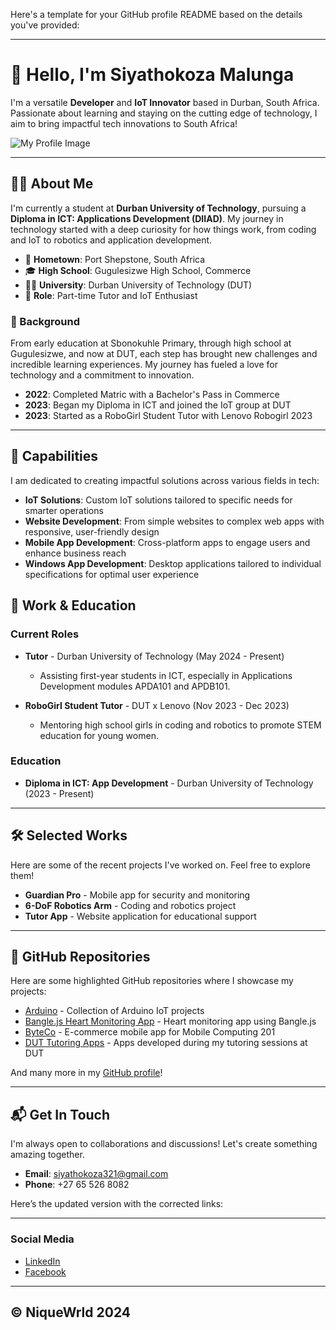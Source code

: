 Here's a template for your GitHub profile README based on the details you've provided:

---

# 👋 Hello, I'm Siyathokoza Malunga

I'm a versatile **Developer** and **IoT Innovator** based in Durban, South Africa. Passionate about learning and staying on the cutting edge of technology, I aim to bring impactful tech innovations to South Africa!

![My Profile Image](https://niquewrld.github.io/Portfolio/images/hero-pic.png)

---

## 👨‍💻 About Me

I'm currently a student at **Durban University of Technology**, pursuing a **Diploma in ICT: Applications Development (DIIAD)**. My journey in technology started with a deep curiosity for how things work, from coding and IoT to robotics and application development.

- 🏡 **Hometown**: Port Shepstone, South Africa
- 🎓 **High School**: Gugulesizwe High School, Commerce
- 🧑‍🏫 **University**: Durban University of Technology (DUT)
- 🔧 **Role**: Part-time Tutor and IoT Enthusiast

### 🌟 Background

From early education at Sbonokuhle Primary, through high school at Gugulesizwe, and now at DUT, each step has brought new challenges and incredible learning experiences. My journey has fueled a love for technology and a commitment to innovation.

- **2022**: Completed Matric with a Bachelor's Pass in Commerce
- **2023**: Began my Diploma in ICT and joined the IoT group at DUT
- **2023**: Started as a RoboGirl Student Tutor with Lenovo Robogirl 2023

---

## 🚀 Capabilities

I am dedicated to creating impactful solutions across various fields in tech:

- **IoT Solutions**: Custom IoT solutions tailored to specific needs for smarter operations
- **Website Development**: From simple websites to complex web apps with responsive, user-friendly design
- **Mobile App Development**: Cross-platform apps to engage users and enhance business reach
- **Windows App Development**: Desktop applications tailored to individual specifications for optimal user experience

## 📂 Work & Education

### Current Roles

- **Tutor** - Durban University of Technology (May 2024 - Present)
  - Assisting first-year students in ICT, especially in Applications Development modules APDA101 and APDB101.

- **RoboGirl Student Tutor** - DUT x Lenovo (Nov 2023 - Dec 2023)
  - Mentoring high school girls in coding and robotics to promote STEM education for young women.

### Education

- **Diploma in ICT: App Development** - Durban University of Technology (2023 - Present)

---

## 🛠 Selected Works

Here are some of the recent projects I've worked on. Feel free to explore them!

- **Guardian Pro** - Mobile app for security and monitoring
- **6-DoF Robotics Arm** - Coding and robotics project
- **Tutor App** - Website application for educational support

---

## 📂 GitHub Repositories

Here are some highlighted GitHub repositories where I showcase my projects:

- [Arduino](https://github.com/yourusername/Arduino) - Collection of Arduino IoT projects
- [Bangle.js Heart Monitoring App](https://github.com/yourusername/Bangle.js-Heart-Monitoring-App) - Heart monitoring app using Bangle.js
- [ByteCo](https://github.com/yourusername/ByteCo) - E-commerce mobile app for Mobile Computing 201
- [DUT Tutoring Apps](https://github.com/yourusername/DUT-Tutoring-Apps) - Apps developed during my tutoring sessions at DUT

And many more in my [GitHub profile](https://github.com/yourusername)!

---

## 📬 Get In Touch

I'm always open to collaborations and discussions! Let's create something amazing together.

- **Email**: [siyathokoza321@gmail.com](mailto:siyathokoza321@gmail.com)
- **Phone**: +27 65 526 8082

Here’s the updated version with the corrected links:

---

### Social Media

- [LinkedIn](https://www.linkedin.com/in/siyathokoza-malunga-b9535029b/)
- [Facebook](https://www.facebook.com/theofficialmacnique/)

---

**© NiqueWrld 2024**
---
